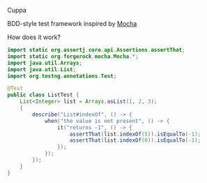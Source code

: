 Cuppa

BDD-style test framework inspired by <a href="https://mochajs.org">Mocha</a>

How does it work?

```java
import static org.assertj.core.api.Assertions.assertThat;
import static org.forgerock.mocha.Mocha.*;
import java.util.Arrays;
import java.util.List;
import org.testng.annotations.Test;

@Test
public class ListTest {
    List<Integer> list = Arrays.asList(1, 2, 3);
    {
        describe("List#indexOf", () -> {
            when("the value is not present", () -> {
                it("returns -1", () -> {
                    assertThat(list.indexOf(5)).isEqualTo(-1);
                    assertThat(list.indexOf(0)).isEqualTo(-1);
                });
            });
        });
    }
}
```
